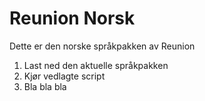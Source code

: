 # Reunion Norsk
Dette er den norske språkpakken av Reunion

1. Last ned den aktuelle språkpakken
2. Kjør vedlagte script
3. Bla bla bla
